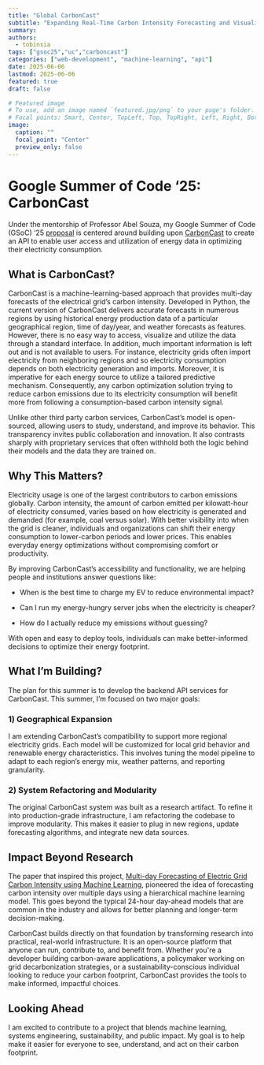 ```yaml
---
title: "Global CarbonCast"
subtitle: "Expanding Real-Time Carbon Intensity Forecasting and Visualization"
summary:
authors: 
  - tobinsia
tags: ["gsoc25","uc","carboncast"]
categories: ["web-development", "machine-learning", "api"]
date: 2025-06-06
lastmod: 2025-06-06
featured: true
draft: false

# Featured image
# To use, add an image named `featured.jpg/png` to your page's folder.
# Focal points: Smart, Center, TopLeft, Top, TopRight, Left, Right, BottomLeft, Bottom, BottomRight.
image:
  caption: ""
  focal_point: "Center"
  preview_only: false
---
```


# Google Summer of Code ‘25: CarbonCast

Under the mentorship of Professor Abel Souza, my Google Summer of Code (GSoC) ‘25 [proposal](https://summerofcode.withgoogle.com/programs/2025/projects/7yvAix3k) is centered around building upon [CarbonCast](/content/project/osre25/ucsc/carboncast) to create an API to enable user access and utilization of energy data in optimizing their electricity consumption.

## What is CarbonCast?

CarbonCast is a machine-learning-based approach that provides multi-day forecasts of the electrical grid’s carbon intensity. Developed in Python, the current version of CarbonCast delivers accurate forecasts in numerous regions by using historical energy production data of a particular geographical region, time of day/year, and weather forecasts as features.
However, there is no easy way to access, visualize and utilize the data through a standard interface. In addition, much important information is left out and is not available to users. For instance, electricity grids often import electricity from neighboring regions and so electricity consumption depends on both electricity generation and imports. Moreover, it is imperative for each energy source to utilize a tailored predictive mechanism. Consequently, any carbon optimization solution trying to reduce carbon emissions due to its electricity consumption will benefit more from following a consumption-based carbon intensity signal.

Unlike other third party carbon services, CarbonCast’s model is open-sourced, allowing users to study, understand, and improve its behavior. This transparency invites public collaboration and innovation. It also contrasts sharply with proprietary services that often withhold both the logic behind their models and the data they are trained on.

## Why This Matters?

Electricity usage is one of the largest contributors to carbon emissions globally. Carbon intensity, the amount of carbon emitted per kilowatt-hour of electricity consumed, varies based on how electricity is generated and demanded (for example, coal versus solar). With better visibility into when the grid is cleaner, individuals and organizations can shift their energy consumption to lower-carbon periods and lower prices. This enables everyday energy optimizations without compromising comfort or productivity.

By improving CarbonCast’s accessibility and functionality, we are helping people and institutions answer questions like:

- When is the best time to charge my EV to reduce environmental impact?

- Can I run my energy-hungry server jobs when the electricity is cheaper?

- How do I actually reduce my emissions without guessing?

With open and easy to deploy tools, individuals can make better-informed decisions to optimize their energy footprint. 

## What I’m Building?

The plan for this summer is to develop the backend API services for CarbonCast. This summer, I’m focused on two major goals:

### 1) Geographical Expansion

I am extending CarbonCast’s compatibility to support more regional electricity grids. Each model will be customized for local grid behavior and renewable energy characteristics. This involves tuning the model pipeline to adapt to each region’s energy mix, weather patterns, and reporting granularity.

### 2) System Refactoring and Modularity

The original CarbonCast system was built as a research artifact. To refine it into production-grade infrastructure, I am refactoring the codebase to improve modularity. This makes it easier to plug in new regions, update forecasting algorithms, and integrate new data sources.

## Impact Beyond Research

The paper that inspired this project, [Multi-day Forecasting of Electric Grid Carbon Intensity using Machine Learning](https://energy.acm.org/eir/multi-day-forecasting-of-electric-grid-carbon-intensity-using-machine-learning/), pioneered the idea of forecasting carbon intensity over multiple days using a hierarchical machine learning model. This goes beyond the typical 24-hour day-ahead models that are common in the industry and allows for better planning and longer-term decision-making.

CarbonCast builds directly on that foundation by transforming research into practical, real-world infrastructure. It is an open-source platform that anyone can run, contribute to, and benefit from. Whether you're a developer building carbon-aware applications, a policymaker working on grid decarbonization strategies, or a sustainability-conscious individual looking to reduce your carbon footprint, CarbonCast provides the tools to make informed, impactful choices.

## Looking Ahead

I am excited to contribute to a project that blends machine learning, systems engineering, sustainability, and public impact. My goal is to help make it easier for everyone to see, understand, and act on their carbon footprint.
